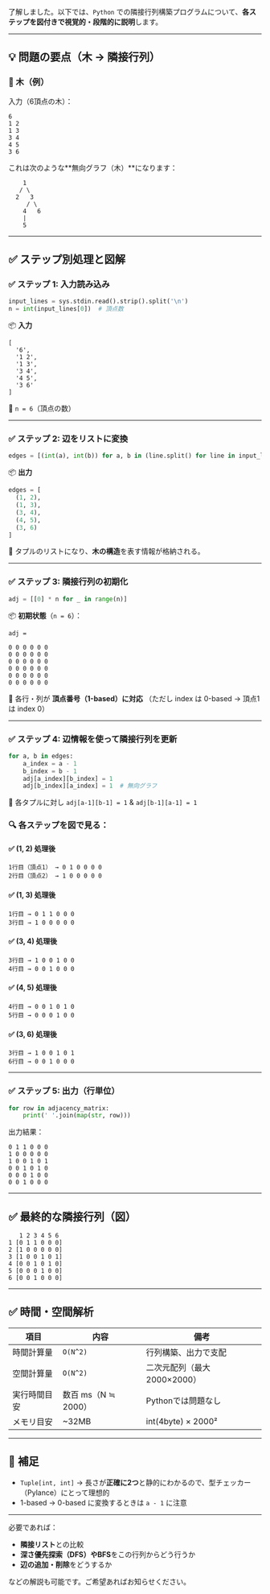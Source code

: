 了解しました。以下では、`Python` での隣接行列構築プログラムについて、**各ステップを図付きで視覚的・段階的に説明**します。

---

## 💡 問題の要点（木 → 隣接行列）

### 🔸 木（例）

入力（6頂点の木）：

```
6
1 2
1 3
3 4
4 5
3 6
```

これは次のような\*\*無向グラフ（木）\*\*になります：

```
    1
   / \
  2   3
     / \
    4   6
    |
    5
```

---

## ✅ ステップ別処理と図解

### ✅ ステップ 1: 入力読み込み

```python
input_lines = sys.stdin.read().strip().split('\n')
n = int(input_lines[0])  # 頂点数
```

📦 **入力**

```text
[
  '6',
  '1 2',
  '1 3',
  '3 4',
  '4 5',
  '3 6'
]
```

📌 `n = 6`（頂点の数）

---

### ✅ ステップ 2: 辺をリストに変換

```python
edges = [(int(a), int(b)) for a, b in (line.split() for line in input_lines[1:])]
```

📦 **出力**

```python
edges = [
  (1, 2),
  (1, 3),
  (3, 4),
  (4, 5),
  (3, 6)
]
```

📌 タプルのリストになり、**木の構造**を表す情報が格納される。

---

### ✅ ステップ 3: 隣接行列の初期化

```python
adj = [[0] * n for _ in range(n)]
```

📦 **初期状態**（`n = 6`）：

```
adj =

0 0 0 0 0 0
0 0 0 0 0 0
0 0 0 0 0 0
0 0 0 0 0 0
0 0 0 0 0 0
0 0 0 0 0 0
```

📌 各行・列が **頂点番号（1-based）に対応**
（ただし index は 0-based → 頂点1 は index 0）

---

### ✅ ステップ 4: 辺情報を使って隣接行列を更新

```python
for a, b in edges:
    a_index = a - 1
    b_index = b - 1
    adj[a_index][b_index] = 1
    adj[b_index][a_index] = 1  # 無向グラフ
```

📌 各タプルに対し `adj[a-1][b-1] = 1` & `adj[b-1][a-1] = 1`

### 🔍 各ステップを図で見る：

#### ✅ (1, 2) 処理後

```
1行目（頂点1） → 0 1 0 0 0 0
2行目（頂点2） → 1 0 0 0 0 0
```

#### ✅ (1, 3) 処理後

```
1行目 → 0 1 1 0 0 0
3行目 → 1 0 0 0 0 0
```

#### ✅ (3, 4) 処理後

```
3行目 → 1 0 0 1 0 0
4行目 → 0 0 1 0 0 0
```

#### ✅ (4, 5) 処理後

```
4行目 → 0 0 1 0 1 0
5行目 → 0 0 0 1 0 0
```

#### ✅ (3, 6) 処理後

```
3行目 → 1 0 0 1 0 1
6行目 → 0 0 1 0 0 0
```

---

### ✅ ステップ 5: 出力（行単位）

```python
for row in adjacency_matrix:
    print(' '.join(map(str, row)))
```

出力結果：

```
0 1 1 0 0 0
1 0 0 0 0 0
1 0 0 1 0 1
0 0 1 0 1 0
0 0 0 1 0 0
0 0 1 0 0 0
```

---

## ✅ 最終的な隣接行列（図）

```
   1 2 3 4 5 6
1 [0 1 1 0 0 0]
2 [1 0 0 0 0 0]
3 [1 0 0 1 0 1]
4 [0 0 1 0 1 0]
5 [0 0 0 1 0 0]
6 [0 0 1 0 0 0]
```

---

## ✅ 時間・空間解析

| 項目     | 内容              | 備考                  |
| ------ | --------------- | ------------------- |
| 時間計算量  | `O(N^2)`        | 行列構築、出力で支配          |
| 空間計算量  | `O(N^2)`        | 二次元配列（最大 2000×2000） |
| 実行時間目安 | 数百 ms（N ≒ 2000） | Pythonでは問題なし        |
| メモリ目安  | \~32MB          | int(4byte) × 2000²  |

---

## 🧠 補足

* `Tuple[int, int]` → 長さが**正確に2つ**と静的にわかるので、型チェッカー（Pylance）にとって理想的
* 1-based → 0-based に変換するときは `a - 1` に注意

---

必要であれば：

* **隣接リスト**との比較
* **深さ優先探索（DFS）**や**BFS**をこの行列からどう行うか
* **辺の追加・削除**をどうするか

などの解説も可能です。ご希望あればお知らせください。
